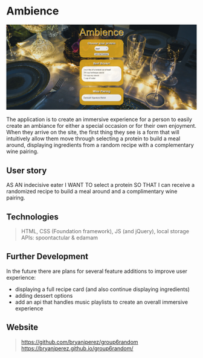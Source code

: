 # Ambience
![App Demo](./assets/images/ambience.png)

The application is to create an immersive experience for a person to easily create an ambiance for either a special occasion or for their own enjoyment. When they arrive on the site, the first thing they see is a form that will intuitively allow them move through selecting a protein to build a meal around, displaying ingredients from a random recipe with a complementary wine pairing. 


## User story
AS AN indecisive eater I WANT TO  select a protein SO THAT I can receive a randomized recipe to build a meal around and a complimentary wine pairing. 

## Technologies
> HTML, CSS (Foundation framework), JS (and jQuery), local storage 
> APIs: spoontactular & edamam

## Further Development
In the future there are plans for several feature additions to improve user experience:
- displaying a full recipe card (and also continue displaying ingredients)
- adding dessert options 
- add an api that handles music playlists to create an overall immersive experience

## Website
> https://github.com/bryanjperez/group6random </br>
> https://bryanjperez.github.io/group6random/
